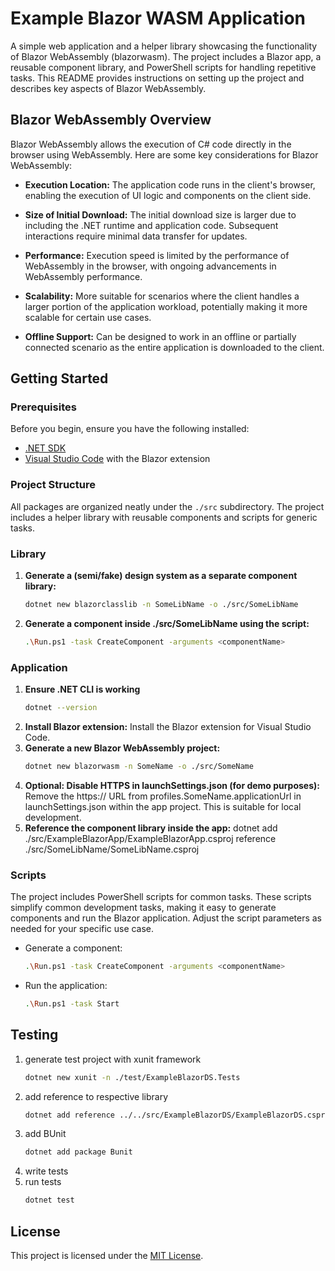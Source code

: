 # Example Blazor WASM Application

A simple web application and a helper library showcasing the functionality of Blazor WebAssembly (blazorwasm). The project includes a Blazor app, a reusable component library, and PowerShell scripts for handling repetitive tasks. This README provides instructions on setting up the project and describes key aspects of Blazor WebAssembly.

## Blazor WebAssembly Overview

Blazor WebAssembly allows the execution of C# code directly in the browser using WebAssembly. Here are some key considerations for Blazor WebAssembly:

- **Execution Location:** The application code runs in the client's browser, enabling the execution of UI logic and components on the client side.
  
- **Size of Initial Download:** The initial download size is larger due to including the .NET runtime and application code. Subsequent interactions require minimal data transfer for updates.

- **Performance:** Execution speed is limited by the performance of WebAssembly in the browser, with ongoing advancements in WebAssembly performance.

- **Scalability:** More suitable for scenarios where the client handles a larger portion of the application workload, potentially making it more scalable for certain use cases.

- **Offline Support:** Can be designed to work in an offline or partially connected scenario as the entire application is downloaded to the client.

## Getting Started

### Prerequisites

Before you begin, ensure you have the following installed:

- [.NET SDK](https://dotnet.microsoft.com/download)
- [Visual Studio Code](https://code.visualstudio.com/) with the Blazor extension

### Project Structure

All packages are organized neatly under the `./src` subdirectory. The project includes a helper library with reusable components and scripts for generic tasks.

### Library

1. **Generate a (semi/fake) design system as a separate component library:**
   ```bash
   dotnet new blazorclasslib -n SomeLibName -o ./src/SomeLibName
   ```
2. **Generate a component inside ./src/SomeLibName using the script:**
    ```bash
    .\Run.ps1 -task CreateComponent -arguments <componentName>
    ```

### Application

1. **Ensure .NET CLI is working**
    ```bash
    dotnet --version
    ```
2. **Install Blazor extension:**
Install the Blazor extension for Visual Studio Code.
3. **Generate a new Blazor WebAssembly project:**
    ```bash
    dotnet new blazorwasm -n SomeName -o ./src/SomeName
    ```
4. **Optional: Disable HTTPS in launchSettings.json (for demo purposes):**
Remove the https:// URL from profiles.SomeName.applicationUrl in launchSettings.json within the app project. This is suitable for local development.
5. **Reference the component library inside the app:**
dotnet add ./src/ExampleBlazorApp/ExampleBlazorApp.csproj reference ./src/SomeLibName/SomeLibName.csproj

### Scripts

The project includes PowerShell scripts for common tasks. These scripts simplify common development tasks, making it easy to generate components and run the Blazor application. Adjust the script parameters as needed for your specific use case.

- Generate a component:
    ```bash
    .\Run.ps1 -task CreateComponent -arguments <componentName>
    ```
- Run the application:
    ```bash
    .\Run.ps1 -task Start
    ```

## Testing

1. generate test project with xunit framework
    ```bash
    dotnet new xunit -n ./test/ExampleBlazorDS.Tests
    ```
2. add reference to respective library
    ```bash
    dotnet add reference ../../src/ExampleBlazorDS/ExampleBlazorDS.csproj
    ```
3. add BUnit
    ```bash
    dotnet add package Bunit
    ```
4. write tests
5. run tests
    ```bash
    dotnet test
    ```

## License

This project is licensed under the [MIT License](./LICENSE).
